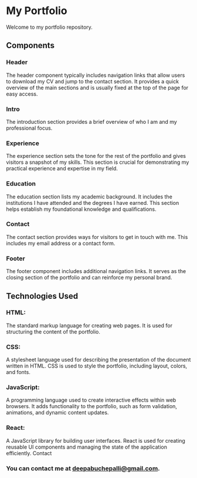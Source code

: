 # My Portfolio
Welcome to my portfolio repository. 

## Components
### Header
The header component typically includes navigation links that allow users to download my CV and jump to the contact section. It provides a quick overview of the main sections and is usually fixed at the top of the page for easy access.

### Intro
The introduction section provides a brief overview of who I am and my professional focus.

### Experience
The experience section sets the tone for the rest of the portfolio and gives visitors a snapshot of my skills. This section is crucial for demonstrating my practical experience and expertise in my field.

### Education
The education section lists my academic background. It includes the institutions I have attended and the degrees I have earned. This section helps establish my foundational knowledge and qualifications.

### Contact
The contact section provides ways for visitors to get in touch with me. This includes my email address or a contact form.

### Footer
The footer component includes additional navigation links. It serves as the closing section of the portfolio and can reinforce my personal brand.

## Technologies Used
### HTML: 
The standard markup language for creating web pages. It is used for structuring the content of the portfolio.
### CSS: 
A stylesheet language used for describing the presentation of the document written in HTML. CSS is used to style the portfolio, including layout, colors, and fonts.
### JavaScript: 
A programming language used to create interactive effects within web browsers. It adds functionality to the portfolio, such as form validation, animations, and dynamic content updates.
### React: 
A JavaScript library for building user interfaces. React is used for creating reusable UI components and managing the state of the application efficiently.
Contact

### You can contact me at deepabuchepalli@gmail.com.


